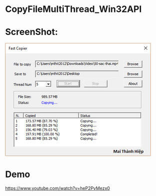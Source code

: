 # CopyFileMultiThread_Win32API

# ScreenShot:
![Screenshot](https://raw.githubusercontent.com/hiepxuan2008/CopyFileMultiThread_Win32API/master/Screenshot.png)

# Demo
https://www.youtube.com/watch?v=heP2PvMezx0
